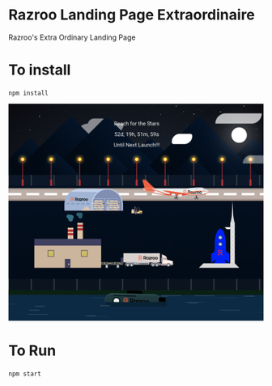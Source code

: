 # Razroo Landing Page Extraordinaire
Razroo's Extra Ordinary Landing Page

# To install 
`npm install`

![Landing Page](apps/razroo/src/assets/images/screen-shot.png)

# To Run 
`npm start`
